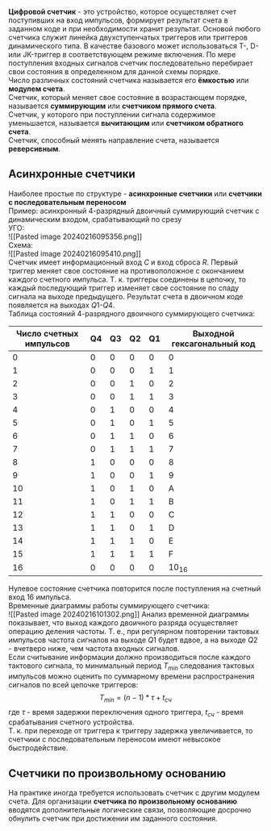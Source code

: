 **Цифровой счетчик** - это устройство, которое осуществляет счет поступивших на вход импульсов, формирует результат счета в заданном коде и при необходимости хранит результат. Основой любого счетчика служит линейка двухступенчатых триггеров или триггеров динамического типа. В качестве базового может использоваться T-, D- или JK-триггер в соответствующем режиме включения. По мере поступления входных сигналов счетчик последовательно перебирает свои состояния в определенном для данной схемы порядке.  
Число различных состояний счетчика называется его **ёмкостью** или **модулем счета**.  
Счетчик, который меняет свое состояние в возрастающем порядке, называется **суммирующим** или **счетчиком прямого счета**.  
Счетчик, у которого при поступлении сигнала содержимое уменьшается, называется **вычитающим** или **счетчиком обратного счета**.  
Счетчик, способный менять направление счета, называется **реверсивным**.  
## Асинхронные счетчики
Наиболее простые по структуре - **асинхронные счетчики** или **счетчики с последовательным переносом**  
Пример: асинхронный 4-разрядный двоичный суммирующий счетчик с динамическим входом, срабатывающий по срезу  
УГО:  
![[Pasted image 20240216095356.png]]  
Схема:  
![[Pasted image 20240216095410.png]]  
Счетчик имеет информационный вход $C$ и вход сброса $R$. Первый триггер меняет свое состояние на противоположное с окончанием каждого счетного импульса. Т. к. триггеры соединены в цепочку, то каждый последующий триггер изменяет свое состояние по спаду сигнала на выходе предыдущего. Результат счета в двоичном коде появляется на выходах $Q1$-$Q4$.  
Таблица состояний 4-разрядного двоичного суммирующего счетчика:

| Число счетных импульсов | Q4 | Q3 | Q2 | Q1 | Выходной гексагональный код |
| ---- | ---- | ---- | ---- | ---- | ---- |
| 0 | 0 | 0 | 0 | 0 | 0 |
| 1 | 0 | 0 | 0 | 1 | 1 |
| 2 | 0 | 0 | 1 | 0 | 2 |
| 3 | 0 | 0 | 1 | 1 | 3 |
| 4 | 0 | 1 | 0 | 0 | 4 |
| 5 | 0 | 1 | 0 | 1 | 5 |
| 6 | 0 | 1 | 1 | 0 | 6 |
| 7 | 0 | 1 | 1 | 1 | 7 |
| 8 | 1 | 0 | 0 | 0 | 8 |
| 9 | 1 | 0 | 0 | 1 | 9 |
| 10 | 1 | 0 | 1 | 0 | A |
| 11 | 1 | 0 | 1 | 1 | B |
| 12 | 1 | 1 | 0 | 0 | C |
| 13 | 1 | 1 | 0 | 1 | D |
| 14 | 1 | 1 | 1 | 0 | E |
| 15 | 1 | 1 | 1 | 1 | F |
| 16 | 0 | 0 | 0 | 0 | $10_{16}$  |
Нулевое состояние счетчика повторится после поступления на счетный вход 16 импульса.  
Временные диаграммы работы суммирующего счетчика:  
![[Pasted image 20240216101302.png]] 
Анализ временной диаграммы показывает, что выход каждого двоичного разряда осуществляет операцию деления частоты. Т. е., при регулярном повторении тактовых импульсов частота сигналов на выходе $Q1$ будет вдвое, а на выходе $Q2$ - вчетверо ниже, чем частота входных сигналов.  
Если считывание информации должно производиться после каждого тактового сигнала, то минимальный период $T_{min}$ следования тактовых импульсов можно оценить по суммарному времени распространения сигналов по всей цепочке триггеров:
$$T_{min}=(n-1)*τ+t_{сч}$$ где $τ$ - время задержки переключения одного триггера, $t_{сч}$ - время срабатывания счетного устройства.  
Т. к. при переходе от триггера к триггеру задержка увеличивается, то счетчики с последовательным переносом имеют невысокое быстродействие.  
## Счетчики по произвольному основанию
На практике иногда требуется использовать счетчик с другим модулем счета. Для организации **счетчика по произвольному основанию** вводятся дополнительные логические связи, позволяющие досрочно обнулить счетчик при достижении им заданного состояния.